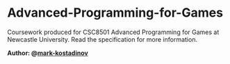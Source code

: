 # Advanced-Programming-for-Games

Coursework produced for CSC8501 Advanced Programming for Games at Newcastle University. Read the specification for more information.

**Author: @[mark-kostadinov](https://github.com/mark-kostadinov)**
